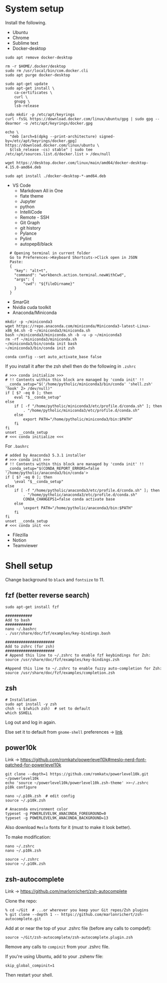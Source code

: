 # System setup

Install the following.
* Ubuntu
* Chrome
* Sublime text
* Docker-desktop

```
sudo apt remove docker-desktop

rm -r $HOME/.docker/desktop
sudo rm /usr/local/bin/com.docker.cli
sudo apt purge docker-desktop

sudo apt-get update
sudo apt-get install \
    ca-certificates \
    curl \
    gnupg \
    lsb-release
    
sudo mkdir -p /etc/apt/keyrings
curl -fsSL https://download.docker.com/linux/ubuntu/gpg | sudo gpg --dearmor -o /etc/apt/keyrings/docker.gpg

echo \
  "deb [arch=$(dpkg --print-architecture) signed-by=/etc/apt/keyrings/docker.gpg] https://download.docker.com/linux/ubuntu \
  $(lsb_release -cs) stable" | sudo tee /etc/apt/sources.list.d/docker.list > /dev/null
  
wget https://desktop.docker.com/linux/main/amd64/docker-desktop-4.15.0-amd64.deb

sudo apt install ./docker-desktop-*-amd64.deb
```

* VS Code
  * Markdown All in One
  * flate theme
  * Jupyter
  * python
  * IntelliCode
  * Remote - SSH
  * Git Graph
  * git history
  * Pylance
  * Pylint
  * autopep8/black

```
  # Opening terminal in current folder
  Go to Preferences->Keyboard Shortcuts->Click open in JSON
  Paste:
  {
    "key": "alt+t",
    "command": "workbench.action.terminal.newWithCwd",
    "args": {
        "cwd": "${fileDirname}"
    }
  }
```

* SmarGit
* Nvidia cuda toolkit
* Anaconda/Miniconda

```shell
mkdir -p ~/miniconda3
wget https://repo.anaconda.com/miniconda/Miniconda3-latest-Linux-x86_64.sh -O ~/miniconda3/miniconda.sh
bash ~/miniconda3/miniconda.sh -b -u -p ~/miniconda3
rm -rf ~/miniconda3/miniconda.sh
~/miniconda3/bin/conda init bash
~/miniconda3/bin/conda init zsh

conda config --set auto_activate_base false
```

If you install it after the zsh shell then do the following in `.zshrc`
```shell
# >>> conda initialize >>>
# !! Contents within this block are managed by 'conda init' !!
__conda_setup="$('/home/pytholic/miniconda3/bin/conda' 'shell.zsh' 'hook' 2> /dev/null)"
if [ $? -eq 0 ]; then
    eval "$__conda_setup"
else
    if [ -f "/home/pytholic/miniconda3/etc/profile.d/conda.sh" ]; then
        . "/home/pytholic/miniconda3/etc/profile.d/conda.sh"
    else
        export PATH="/home/pytholic/miniconda3/bin:$PATH"
    fi
fi
unset __conda_setup
# <<< conda initialize <<<
```

For `.bashrc`
```shell
# added by Anaconda3 5.3.1 installer
# >>> conda init >>>
# !! Contents within this block are managed by 'conda init' !!
__conda_setup="$(CONDA_REPORT_ERRORS=false '/home/pytholic/anaconda3/bin/conda'>
if [ $? -eq 0 ]; then
    \eval "$__conda_setup"
else
    if [ -f "/home/pytholic/anaconda3/etc/profile.d/conda.sh" ]; then
        . "/home/pytholic/anaconda3/etc/profile.d/conda.sh"
        CONDA_CHANGEPS1=false conda activate base
    else
        \export PATH="/home/pytholic/anaconda3/bin:$PATH"
    fi
fi
unset __conda_setup
# <<< conda init <<<

```

* Filezilla
* Notion
* Teamviewer

# Shell setup
Change background to `black` and `fontsize` to 11.

## fzf (better reverse search)
```shell
sudo apt-get install fzf

############
Add to bash
############
nano ~/.bashrc
. /usr/share/doc/fzf/examples/key-bindings.bash

######################
Add to zshrc (for zsh)
######################
# Append this line to ~/.zshrc to enable fzf keybindings for Zsh:
source /usr/share/doc/fzf/examples/key-bindings.zsh

#Append this line to ~/.zshrc to enable fuzzy auto-completion for Zsh:
source /usr/share/doc/fzf/examples/completion.zsh
```

## zsh
```shell
# Installation
sudo apt install -y zsh
chsh -s $(which zsh)  # set to default
which $SHELL
```
Log out and log in again.

Else set it to default from `gnome-shell` preferences -> [link](https://askubuntu.com/questions/342299/zsh-is-not-launched-while-opening-a-new-terminal-with-gnome-terminal)

## power10k
Link -> https://github.com/romkatv/powerlevel10k#meslo-nerd-font-patched-for-powerlevel10k

```shell
git clone --depth=1 https://github.com/romkatv/powerlevel10k.git ~/powerlevel10k
echo 'source ~/powerlevel10k/powerlevel10k.zsh-theme' >>~/.zshrc
p10k configure

nano ~/.p10k.zsh  # edit config
source ~/.p10k.zsh

# Anaconda environment color
typeset -g POWERLEVEL9K_ANACONDA_FOREGROUND=0
typeset -g POWERLEVEL9K_ANACONDA_BACKGROUND=13
```

Also download `Meslo` fonts for it (must to make it look better).

To make modification:
```shell
nano ~/.zshrc
nano ~/.p10k.zsh

source ~/.zshrc
source ~/.p10k.zsh
```

## zsh-autocomplete
Link -> https://github.com/marlonrichert/zsh-autocomplete

Clone the repo:
```
% cd ~/Git  # ...or wherever you keep your Git repos/Zsh plugins
% git clone --depth 1 -- https://github.com/marlonrichert/zsh-autocomplete.git
```

Add at or near the top of your .zshrc file (before any calls to compdef):
```
source ~/Git/zsh-autocomplete/zsh-autocomplete.plugin.zsh
```

Remove any calls to `compinit` from your .zshrc file.

If you're using Ubuntu, add to your .zshenv file:
```
skip_global_compinit=1
```

Then restart your shell.

